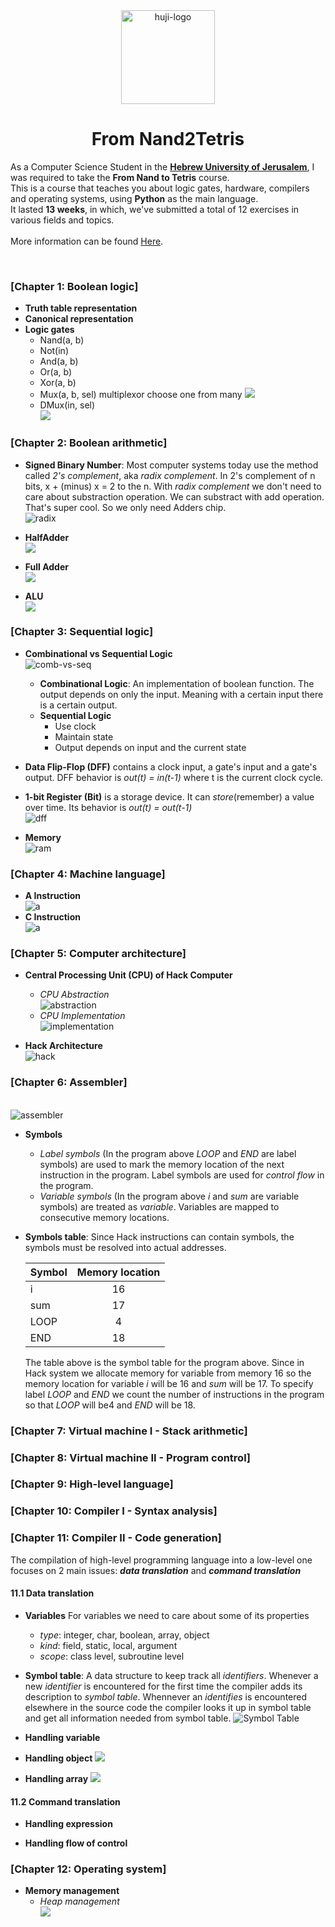 <div align="center">
  <img src="https://upload.wikimedia.org/wikipedia/commons/thumb/4/4d/Hebrew_University_Logo.svg/1200px-Hebrew_University_Logo.svg.png" alt="huji-logo" height="150px" />
  <h1 align="center" style="border-bottom: none"><b>From Nand2Tetris</b></h1>

  <p align="left">
    As a Computer Science Student in the <a href="https://new.huji.ac.il/"><b>Hebrew University of Jerusalem</b></a>, I was required to take the <b>From Nand to Tetris</b> course.
    <br>
    This is a course that teaches you about logic gates, hardware, compilers and operating systems, using <b>Python</b> as the main language.
    <br>
    It lasted <b>13 weeks</b>, in which, we've submitted a total of 12 exercises in various fields and topics.
    <br>
    <br>
    More information can be found <a href="https://shnaton.huji.ac.il/index.php/NewSyl/67925/2/2022/">Here</a>.
  </p>
</div>

<br>

### [Chapter 1: Boolean logic]
* **Truth table representation**
* **Canonical representation**
* **Logic gates**
    * Nand(a, b)
    * Not(in)
    * And(a, b)
    * Or(a, b)
    * Xor(a, b)
    * Mux(a, b, sel) multiplexor choose one from many
    ![](stuff/images/mux.png)
    * DMux(in, sel)
    <br />![](stuff/images/dmux.png)

### [Chapter 2: Boolean arithmetic]
* **Signed Binary Number**: Most computer systems today use the method called *2's complement*, aka *radix complement*. In 2's complement of n bits, x + (minus) x = 2 to the n. With *radix complement* we don't need to care about substraction operation. We can substract with add operation. That's super cool. So we only need Adders chip.
<br />![radix](stuff/images/radix.png)

* **HalfAdder**
<br />![](stuff/images/half-adder.png)

* **Full Adder**
<br />![](stuff/images/full-adder.png)

* **ALU**
<br />![](stuff/images/alu.png)

### [Chapter 3: Sequential logic]
* **Combinational vs Sequential Logic**
<br />![comb-vs-seq](images/combinational-vs-sequential.png)
    * **Combinational Logic**: An implementation of boolean function. The output depends on only the input. Meaning with a certain input there is a certain output.
    * **Sequential Logic**
        * Use clock
        * Maintain state
        * Output depends on input and the current state


* **Data Flip-Flop (DFF)** contains a clock input, a gate's input and a gate's output. DFF behavior is *out(t) = in(t-1)* where t is the current clock cycle. 

* **1-bit Register (Bit)** is a storage device. It can *store*(remember) a value over time. Its behavior is *out(t) = out(t-1)*
<br />![dff](stuff/images/dff.png)

* **Memory**
<br />![ram](stuff/images/ram.png)


### [Chapter 4: Machine language]
* **A Instruction**
<br />![a](stuff/images/a-instruction.png)
* **C Instruction**
<br />![a](stuff/images/c-instruction.png)


### [Chapter 5: Computer architecture]
* **Central Processing Unit (CPU) of Hack Computer**
    * *CPU Abstraction*
    <br />![abstraction](stuff/images/cpu-abstraction.png)
    * *CPU Implementation*
    <br />![implementation](stuff/images/cpu-implementation.png)
    
* **Hack Architecture**
<br />![hack](stuff/images/hack-architecture.png)


### [Chapter 6: Assembler]
<br />![assembler](stuff/images/assembler.png)

* **Symbols**
    * *Label symbols* (In the program above *LOOP* and *END* are label symbols) are used to mark the memory location of the next instruction in the program. Label symbols are used for *control flow* in the program.
    * *Variable symbols* (In the program above *i* and *sum* are variable symbols) are treated as *variable*. Variables are mapped to consecutive memory locations.
    
* **Symbols table**: Since Hack instructions can contain symbols, the symbols must be resolved into actual addresses.

    | Symbol     | Memory location |
    | :-------   | :----------:    |
    | i          | 16              |
    | sum        | 17              |
    | LOOP       | 4               |
    | END        | 18              |

    The table above is the symbol table for the program above. Since in Hack system we allocate memory for variable from memory 16 so the memory location for variable *i* will be 16 and *sum* will be 17. To specify label *LOOP* and *END* we count the number of instructions in the program so that *LOOP* will be4 and *END* will be 18. 

### [Chapter 7: Virtual machine I - Stack arithmetic]

### [Chapter 8: Virtual machine II - Program control]

### [Chapter 9: High-level language]

### [Chapter 10: Compiler I - Syntax analysis]

### [Chapter 11: Compiler II - Code generation]
The compilation of high-level programming language into a low-level one focuses on 2 main issues: ***data translation*** and ***command translation***
#### 11.1 Data translation
* **Variables** For variables we need to care about some of its properties
    * *type*: integer, char, boolean, array, object
    * *kind*: field, static, local, argument
    * *scope*: class level, subroutine level
* **Symbol table**: A data structure to keep track all *identifiers*. Whenever a new *identifier* is encountered for the first time the compiler adds its description to *symbol table*. Whennever an *identifies* is encountered elsewhere in the source code the compiler looks it up in symbol table and get all information needed from symbol table.
![Symbol Table](stuff/images/symbol-table.png)

* **Handling variable**

* **Handling object**
![](stuff/images/handling-object.png)

* **Handling array**
![](stuff/images/handling-array.png)

#### 11.2 Command translation
* **Handling expression**

* **Handling flow of control**

### [Chapter 12: Operating system]
* **Memory management**
    * *Heap management*
    <br/>![](stuff/images/heap-management.png)
